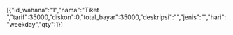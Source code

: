 [{"id_wahana":"1","nama":"Tiket ","tarif":35000,"diskon":0,"total_bayar":35000,"deskripsi":"","jenis":"","hari":"weekday","qty":1}]
